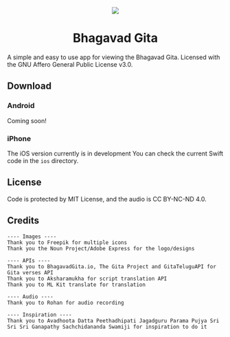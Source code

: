 <div align="center">
<img src="https://user-images.githubusercontent.com/68869672/230732166-da987553-2963-4266-a49d-aed58d40c43a.png"><h1>Bhagavad Gita</h1>
</div>

A simple and easy to use app for viewing the Bhagavad Gita. Licensed with the GNU Affero General Public License v3.0.

## Download

### Android

Coming soon!

### iPhone

The iOS version currently is in development You can check the current Swift code in the `ios` directory.

## License

Code is protected by MIT License, and the audio is CC BY-NC-ND 4.0.

## Credits


```
---- Images ----
Thank you to Freepik for multiple icons
Thank you the Noun Project/Adobe Express for the logo/designs

---- APIs ----
Thank you to BhagavadGita.io, The Gita Project and GitaTeluguAPI for Gita verses API
Thank you to Aksharamukha for script translation API
Thank you to ML Kit translate for translation

---- Audio ----
Thank you to Rohan for audio recording

---- Inspiration ----
Thank you to Avadhoota Datta Peethadhipati Jagadguru Parama Pujya Sri Sri Sri Ganapathy Sachchidananda Swamiji for inspiration to do it
```

